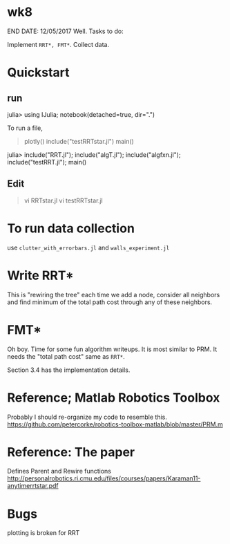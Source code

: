 # wk8
END DATE: 12/05/2017
Well. Tasks to do: 

Implement `RRT*, FMT*`. Collect data. 

# Quickstart

## run

julia> using IJulia; notebook(detached=true, dir=".")

To run a file,
> plotly()
> include("testRRTstar.jl")
> main()


julia> include("RRT.jl"); include("algT.jl"); 
       include("algfxn.jl"); include("testRRT.jl"); main()

## Edit

> vi RRTstar.jl
> vi testRRTstar.jl 


# To run data collection

use 
`clutter_with_errorbars.jl`
and 
`walls_experiment.jl`




# Write RRT*

This is "rewiring the tree" each time we add a node, consider all neighbors and
find minimum of the total path cost through any of these neighbors.

# FMT*

Oh boy. Time for some fun algorithm writeups.
It is most similar to PRM. It needs the "total path cost" same as `RRT*`.

Section 3.4 has the implementation details. 


# Reference; Matlab Robotics Toolbox

Probably I should re-organize my code to resemble this.
<https://github.com/petercorke/robotics-toolbox-matlab/blob/master/PRM.m>

# Reference: The paper

Defines Parent and Rewire functions
<http://personalrobotics.ri.cmu.edu/files/courses/papers/Karaman11-anytimerrtstar.pdf>


# Bugs

plotting is broken for RRT
